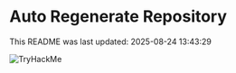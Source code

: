 # Auto Regenerate Repository

This README was last updated: 2025-08-24 13:43:29

 ![TryHackMe](https://tryhackme.com/badge/533634)